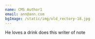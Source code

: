 ```yaml
---
name: CMS Author1
email: ann@ann.com
bgImage: /static/img/old_rectory-18.jpg
---
```

He loves a drink does this writer of note
